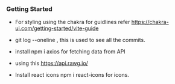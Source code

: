 ### Getting Started
- For styling using the chakra for guidlines refer https://chakra-ui.com/getting-started/vite-guide 
- git log --oneline , this is used to see all the commits.
- install npm i axios for fetching data from API
- using this https://api.rawg.io/

- Install react icons npm i react-icons for icons.